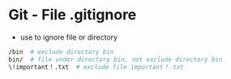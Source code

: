 # Git - File .gitignore

- use to ignore file or directory

```sh
/bin  # exclude directory bin
bin/  # file under directory bin, not exclude directory bin
\!important！.txt  # exclude file important！.txt
```
